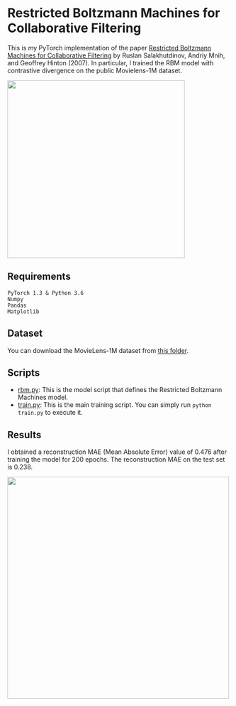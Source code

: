 # Restricted Boltzmann Machines for Collaborative Filtering

This is my PyTorch implementation of the paper [Restricted Boltzmann Machines for Collaborative Filtering](https://www.cs.toronto.edu/~rsalakhu/papers/rbmcf.pdf) by Ruslan Salakhutdinov, Andriy Mnih, and Geoffrey Hinton (2007). In particular, I trained the RBM model with contrastive divergence on the public Movielens-1M dataset.

<img src="https://github.com/khanhnamle1994/transfer-rec/blob/master/Boltzmann-Machines-Experiments/RBM-CF-PyTorch/pics/RBM-Fig.png" width="400">

## Requirements
```
PyTorch 1.3 & Python 3.6
Numpy
Pandas
Matplotlib
```

## Dataset
You can download the MovieLens-1M dataset from [this folder](https://github.com/khanhnamle1994/transfer-rec/tree/master/ml-1m).

## Scripts
* [rbm.py](https://github.com/khanhnamle1994/transfer-rec/blob/master/Boltzmann-Machines-Experiments/RBM-CF-PyTorch/rbm.py): This is the model script that defines the Restricted Boltzmann Machines model.
* [train.py](https://github.com/khanhnamle1994/transfer-rec/blob/master/Boltzmann-Machines-Experiments/RBM-CF-PyTorch/train.py): This is the main training script. You can simply run `python train.py` to execute it.

## Results
I obtained a reconstruction MAE (Mean Absolute Error) value of 0.476 after training the model for 200 epochs. The reconstruction MAE on the test set is 0.238.

<img src="https://github.com/khanhnamle1994/transfer-rec/blob/master/Boltzmann-Machines-Experiments/RBM-CF-PyTorch/pics/result.png" width="500">

